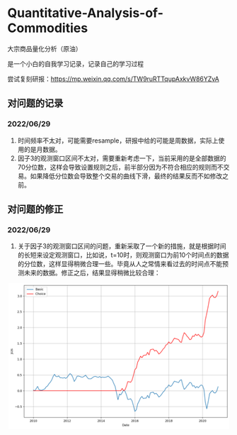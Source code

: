 # Quantitative-Analysis-of-Commodities
大宗商品量化分析（原油）

是一个小白的自我学习记录，记录自己的学习过程

尝试复刻研报：https://mp.weixin.qq.com/s/TW9ruRTTqupAxkvW86YZvA

## 对问题的记录
### 2022/06/29
1. 时间频率不太对，可能需要resample，研报中给的可能是周数据，实际上使用的是月数据。
2. 因子3的观测窗口区间不太对，需要重新考虑一下，当前采用的是全部数据的70分位数，这样会导致设置规则之后，前半部分因为不符合相应的规则而不交易。如果降低分位数会导致整个交易的曲线下滑，最终的结果反而不如修改之前。


## 对问题的修正
### 2022/06/29
1. 关于因子3的观测窗口区间的问题，重新采取了一个新的措施，就是根据时间的长短来设定观测窗口，比如说，t=10时，则观测窗口为前10个时间点的数据的分位数，这样显得稍微合理一些。毕竟从人之常情来看过去的时间点不能预测未来的数据。修正之后，结果显得稍微比较合理：
<div align=center><img src="https://github.com/muzian666/Quantitative-Analysis-of-Commodities/blob/main/2020.06.29/Result/Factor3-2022.06.29.png" width="500px" alt="修改之前的因子3表现"></div>



